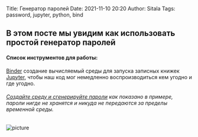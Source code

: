 Title: Генератор паролей
Date: 2021-11-10 20:20
Author: Sitala
Tags: password, jupyter, python, bind

## В этом посте мы увидим как использовать простой генератор паролей

#### Список инструментов для работы: 
[Binder][1] создание вычисляемый среды для запуска записных книжек [Jupyter][2], 
чтобы наш код мог немедленно воспроизводиться кем угодно и где угодно.

[1]: https://mybinder.org/
[2]: https://jupyter.org/

###### [Создайте среду и сгенерируйте пароли][3] как показано в примере, пароли нигде не хранятся и никуда не передаются за пределы временной среды.

[3]: https://mybinder.org/v2/gh/sharkevolution/requirements.git/HEAD?filepath=passgen.ipynb

![picture]({static}../images/genpass_example.png)
